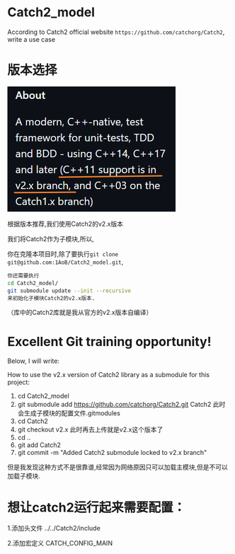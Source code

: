 # Catch2_model
According to Catch2 official website `https://github.com/catchorg/Catch2`, write a use case

# 版本选择

![image-20241216165611233](./assets/image-20241216165611233.png)

根据版本推荐,我们使用Catch2的v2.x版本

我们将Catch2作为子模块,所以,

你在克隆本项目时,除了要执行`git clone git@github.com:1AoB/Catch2_model.git`,

```bash
你还需要执行
cd Catch2_model/  
git submodule update --init --recursive
来初始化子模块Catch2的v2.x版本.
```

（库中的Catch2库就是我从官方的v2.x版本自编译）

# Excellent Git training opportunity!

Below, I will write:

How to use the v2.x version of Catch2 library as a submodule for this project:

1. cd Catch2_model
2. git submodule add https://github.com/catchorg/Catch2.git Catch2   此时会生成子模块的配置文件.gitmodules
3. cd Catch2
4. git checkout v2.x   此时再去上传就是v2.x这个版本了
5. cd .. 
6. git add Catch2
7. git commit -m "Added Catch2 submodule locked to v2.x branch"

但是我发现这种方式不是很靠谱,经常因为网络原因只可以加载主模块,但是不可以加载子模块.



# 想让catch2运行起来需要配置：

1.添加头文件 ../../Catch2/include

2.添加宏定义 CATCH_CONFIG_MAIN


